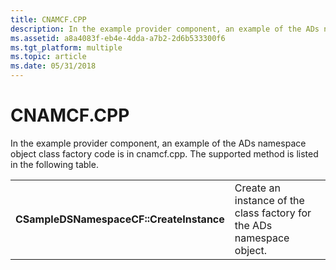 ```yaml
---
title: CNAMCF.CPP
description: In the example provider component, an example of the ADs namespace object class factory code is in cnamcf.cpp. The supported method is listed in the following table.
ms.assetid: a8a4083f-eb4e-4dda-a7b2-2d6b533300f6
ms.tgt_platform: multiple
ms.topic: article
ms.date: 05/31/2018
---
```


# CNAMCF.CPP

In the example provider component, an example of the ADs namespace object class factory code is in cnamcf.cpp. The supported method is listed in the following table.



|                                          |                                                                       |
|------------------------------------------|-----------------------------------------------------------------------|
| **CSampleDSNamespaceCF::CreateInstance** | Create an instance of the class factory for the ADs namespace object. |



 

 

 




